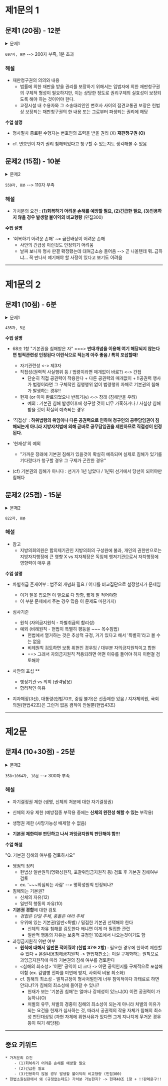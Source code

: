 # 제1문의 1

## 문제1 (20점) - 12분

<details> <summary> 문제1 </summary>

```plain
I. 쟁점의 정리
갑의 변호사 병에 대한 접견제한이 갑의 변호인 접견교통권을 침해하여 위헌인지가 문제된다.

II. 변호인 접견교통권
헌법 제12조 4항은 체포, 구속을 당할 때에 즉시 변호인의 조력을 받을 권리를 규정하고 있으며, 헌법재판소는 '구속'에 대하여 사법절차 외의 행정절차를 포함할 뿐만 아니라 임의동행된 피내사자에 대해서도 인정할 수 있다고 폭넓게 인정하고 있다. 그러나 형사절차가 종료된 수형자가 형사재판 외 민사재판, 헌법재판 등에서 변호인을 접견할 권리에 대해서는 위 헌법규정이 정한 변호인의 조력을 받을 권리가 적용되지 않는다.
사안에서 갑은 형사재판이 2014. 6. 30. 확정되어 수형중인 사람으로, 변호인 병과의 접견은 민사재판을 목적으로 하는 것이므로 헌법상의 변호인 접견교통권이 보호해야 할 접견에 해당하지 않는다. 또한 원칙적으로 구속된 자와 변호인간의 접견은 부당한 제한이나 간섭 없는 자유로운 대화가 보장되어야 하는데, 사안에서 갑과 병 사이 접견은 그 시간과 횟수만 30분, 월 4회로 한정되어 있을 뿐 일반 접견에서 자유로운 대화를 보장받고 있으므로 변호인의 접견교통권을 침해하였다고 보기 어렵다.

III. 결론
민사재판을 앞든 수형자 갑과 그 변호인 병 사이의 접견은 형사상 변호인의 조력을 받기 위한 목적에 해당되지 않으며, 기본적으로 접견시간이 보장되어 있으므로 기본권이 침해되었다고 볼 수 없다.
```

</details>

`697자, 9분` --> 200자 부족, 1분 초과

### 해설

* 재판청구권의 의의와 내용 
  * 법률에 의한 재판을 받을 권리를 보장하기 위해서는 입법자에 의한 재판청구권의 구체적 형성이 필요하지만, 이는 상당한 정도로 권리구제의 실효성이 보장되도록 해야 하는 것이어야 한다.
  * 교정시설 내 수용자와 그 소송대리인인 변호사 사이의 접견교통권 보장은 헌법상 보장되는 재판청구권의 한 내용 또는 그로부터 파생되는 권리에 해당

**수업 설명**

* 형사절차 종료된 수형자는 변호인의 조력을 받을 권리 (X) **재판청구권 (O)**

* cf. 변호인이 자기 권리 침해되었다고 청구할 수 있는지도 생각해볼 수 있음

## 문제2 (15점) - 10분

<details> <summary> 문제2 </summary>

```
I. 쟁점의 정리
헌재법 제68조 1항에 의한 헌법소원심판청구에서도 가처분이 인정될 수 있는지 및 가처분의 적법요건을 충족하는지가 문제된다.

II. 헌법소원심판청구에서의 가처분가부
헌법재판소법은 정당해산심판과 권한쟁의심판에서만 제57조와 제65조를 통해 가처분을 할 수 있다고 규정하고 있으나, 판례는 헌법소원심판절차에서도 가처분의 필요성이 인정될 수 있으며 이를 불허할 다른 이유가 없으므로 헌법소원심판청구에서도 가처분이 가능하다고 본다. 따라서 갑은 헌법소원심판청구를 하면서 가처분을 신청할 수 있다.

III. 가처분의 적법요건
가처분이 인정되려면 (1)당사자적격 (2)본안사건이 헌법재판소의 관할에 속하는 것이며 계속중일 것 (3)보충성이 인정되어야 한다. 
사안에서 갑은 당사자적격이 인정되나, 본안의 심판대상인 규정은 대통령령에 해당하므로 헌법재판소의 관할에 속하는 것이 아니라 대법원의 관할에 속하는 (헌법 제107조 1, 2항)것이다. 따라서 갑의 본안사건이 헌법재판소 관할에 해당하지 않으므로, 가처분의 적법요건을 충족하지 않는다.

IV. 결론
갑이 제기한 가처분신청은 부당하다.

```

</details>

`559자, 8분` --> 110자 부족

### 해설

* 가처분의 요건 : **(1)회복하기 어려운 손해를 예방할 필요, (2)긴급한 필요, (3)인용하지 않을 경우 발생할 불이익의 비교형량** (민집300)

**수업 설명**

* '회복하기 어려운 손해' ~= 금전배상이 어려운 손해
  * 사안의 긴급성 이런것도 인정되기 어려움
  * 날짜 보니까 형사 판결 확정됐는데 대여금소송 들어옴 --> 곧 나올텐데 뭐..급하냐... 꼭 만나서 얘기해야 할 사정이 있다고 보기도 어려움

---

# 제1문의 2

## 문제1 (10점) - 6분

<details> <summary> 문제1 </summary>

```
I. 기본권침해의 직접성
기본권침해의 직접성 인정되려면 다른 법률상의 절차 없이 곧바로 당해 청구인에게 공권력으로 인한 기본권 침해 인정되거나, 집행행위가 있다 하더라도 집행기관이 심사나 재량없이 해야하는 기속행위에 해당해야 한다.
사안에서 갑이 헌법소원심판을 청구한 이 사건 연임제한규정은 갑의 지방선거 출마를 직접 제한하고 있으므로 직접성이 인정된다.

II. 기본권침해의 현재성
청구인의 기본권이 현재 침해되고 있거나, 혹은 가까운 장래에 그러한 침해가 있을 것이 확실히 예측되며 실제로 침해가 있기를 기다렸다가 청구할 경우 그 구제가 곤란한 경우에 해당해야 한다.
사안의 경우 갑의 피선거권이 현재 침해되고 있는 것은 아니나, 갑이 2022. 6. 임기를 마치고 나면 곧바로 이 사건 연임제한규정에 의하여 선거에 출마할 수 없음이 구체적으로 명백하므로 현재성도 인정된다. (선관위에 후보자등록을 할 수 없음)
```

</details>

`435자, 5분`

**수업 설명**

* 68조 1항 "기본권을 침해받은 자" ===> **반대개념을 이용해 여기 해당되지 않는다면 법적관련성 인정된다 이런식으로 적는게 아주 좋음 / 특히 포섭할때!**
  * 자기관련성 <-> 제3자
  * 직접성(권력적 사실행위 등 / 법령이라면 매개없이 바로?) <-> 간접
    * 단순히 직접 공권력이 작용한다 + 다른 공권력의 매개없이 + !!공권력 행사가 법령이라면 그 구체적인 집행행위 없이 법령행위 자체로 기본권의 침해가 발생하는 경우!!
  * 현재 (or 이미 완료되었으나 반복가능) <-> 장래 (침해받을 우려)
    * 예외 : 기본권 침해 발생이후에 청구할 것이 너무 가혹하거나 / 사실상 침해받을 것이 확실히 예측되는 경우
* '직접성' : **하위법령의 위임이나 다른 공권력으로 인하여 청구인의 공무담임권이 침해되는게 아니라 지방자치법에 의해 곧바로 공무담임권을 제한하므로 직접성이 인정된다.**
* '현재성'의 예외
  * "가까운 장래에 기본권 침해가 있을것이 확실히 예측되며 실제로 침해가 있기를 기다렸다가 청구할 경우 그 구제가 곤란한 경우"

* (cf) 기본권의 침해가 아니다 : 선거가 1년 남았다 / 1년뒤 선거에서 당선이 되어야만 침해다


## 문제2 (25점) - 15분

<details> <summary> 문제2 </summary>

```
I. 쟁점의 정리
이 사건 연임제한규정으로 인하여 지자체장과 지방의회의원이 본질적으로 동일함에도 불구하고 특별히 다르게 취급되는지 및 차별취급이 있다면 평등권 침해의 심사기준이 무엇인지 문제된다.

II. 차별취급의 존재여부
지방의회의원과 지자체장은 모두 지방선거에 의해 국민이 뽑는 선출직으로, 지방자치 행정과 입법을 각 담당하는 공무원에 해당한다. 그러나 사안에 의하면 이 사건 연임제한규정은 지방의회의원과 달리 지자체장의 재임만을 3기로 제한하고 있으므로, 차별취급이 존재한다.

III. 평등권 침해의 심사기준 및 평등권 침해여부
1. 평등권 침해의 심사기준
헌법 제11조는 모든 국민의 평등을 규정하고 있는바, 이러한 평등권이 침해되었는지를 심사하기 위해서는 원칙적으로 자의금지원칙에 반하는지를 판단해야 한다. 그러나 헌법이 특별히 평등을 요구하는 경우에는 보다 엄격한 심사기준으로서 비례원칙에 따라 판단해야 한다.
2. 평등권 침해여부
사안의 경우 자의금지원칙에 비추어 볼 때, 이 사건 연임제한규정은 지방자치단체의 장에 한하여만 임기를 제한하고 있을 뿐 지방의회의원에 대해서는 특별한 기준이 정해져 있지 않다. 생각건대 지방의회의원과 지자체장 모두 지방자치기관의 예산집행 등 행정과 예산수립 및 조례제정 등 입법을 각 담당하는 중요한 기구로서, 지역유착으로 인한 부패를 방지하고 고른 피선거권의 기회를 부여해야 할 목적이 동일하게 인정됨에도 불구하고 지자체장에게만 재임 횟수를 제한하는 것은 자의금지원칙에 반한다. 따라서 이 사건 연임제한규정은 갑의 평등권을 침해한다.

IV. 결론
이 사건 연임제한규정이 평등권을 침해한다는 청구인 갑의 주장은 타당하다.
```

</details>

`822자, 8분`

### 해설
* 참고
  * 지방의회의원은 합의제기관인 지방의회의 구성원에 불과, 개인의 권한만으로는 지방자치행정에 큰 영향 X vs 지자체장은 독임제 행저기관으로서 자치행정에 영향력이 매우 큼

**수업 설명**

* 차별취급 존재여부 : 범주의 개념화 필요 / 어디를 비교집단으로 설정할지가 문제임
  * 이거 잘못 잡으면 이 밑으로 다 망함, 짧게 잘 적어야함
  * 이 부분 문제에서 주는 경우 많음 이 문제도 마찬가지)
* 심사기준
  * 원칙 (자의금지원칙 - 차별취급의 합리성)
  * 예외 (비례원칙 - 헌법이 특별히 평등을 ~~~ 목수침법)
    * 헌법에서 열거하는 것은 추상적 규정, 거기 있다고 해서 '특별히'라고 볼 수는 없음
    * 비례원칙 검토하면 보통 위헌인 경우임 / 대부분 자의금지원칙이고 합헌
    * ==> 그래서 자의금지원칙 적용되려면 어떤 이유를 들어야 하지 이런걸 검토해야
* 사안의 포섭 **
  * 행정기관 vs 의회 (권력남용)
  * 합리적인 이유

* 지자체장(3선), 대통령(헌법70조, 중임 불가)은 선출제한 있음 / 지자체의원, 국회의원(헌법42조)은 그런거 없음 겸직이 안될뿐(헌법43조)

---
# 제2문

## 문제4 (10+30점) - 25분

<details> <summary> 문제2 </summary>

```
I. 설문(1)에 관하여
공권력의 행사가 일정한 법률효과의 발생을 목적으로 하는것 뿐만이 아니라 직접적인 사실상 효과를 가져오고자 하는 것일 경우, 법령 또는 행정행위의 집행을 목적으로 하는 사실행위로서 권력적 사실행위에 해당한다. 이와 같은 행위는 국민의 권리, 의무에 직접적인 영향을 주게 되므로, 행정작용의 하위개념에 해당한다. 판례는 권력적 사실행위에도 처분성을 인정한 바 있다.
사안의 B가 정에게 행한 건강진단 및 예방접종명령의 경우, 이와 같은 명령으로 인하여 정이 직접 건강진단을 받으며 예방접종을 받게 되는 등 국민의 권리, 의무에 공권력에 의한 직접적 효과가 발생하게 되므로 권력적 사실행위에 해당하며, 처분성이 인정된다.

II. 설문(2)에 관하여
1. 쟁점의 정리
B의 정에 대한 건강진단 및 예방접종명령과 그 위반에 대한 벌금부과규정이 정의 평등권 및 일반적 행동의 자유를 침해하는지가 문제된다.

2. 평등권 침해 여부
헌법 제11조의 평등권이 침해되었는지를 심사하는 원칙적인 기준은 자의금지원칙으로, 본질적으로 차별받지 않아야 할 대상에 대하여 자의적인 차별이 있다면 평등권이 침해된 것으로 볼 수 있다.
사안의 감염병예방법 제46조 제2호는 감염확산지역의 거주자 및 출입자 중에서도 감염의심자에 대하여 예방접종을 받을 것을 규정하고 있으므로, 이와 같은 규정이 감염지역 외의 국민과 감염지역 내 국민을 자의적으로 차별하고 있는지가 판단대상이 된다. 생각건대 제1급 감염병의 경우 그 치명도나 확산속도에 있어서 국민의 건강에 끼치는 위해가 크다고 볼 수 있으며, 감염병예방법이 별도로 조문으로서 예방접종을 규정하고 있는 지역의 기준이 '감염병 발생지역 거주자 및 출입자'로서 감염병에 노출되었을 위험이 다른 지역 거주자에 비해 훨씬 높다고 보는 것이 합당하다. 따라서 동법 제46조 제2호의 규정은 합당한 판단기준에 근거하여 정해진 기준으로 볼 수 있으므로, 자의적인 차별이라고 보기 어렵다. 따라서 위 법규는 정의 평등권을 침해하지 않는다.

3. 일반적 행동의 자유 침해 여부
모든 국민의 권리는 헌법에 규정되어 있지 않다는 이유로 경시될 수 없으며(헌법 제37조 1항), 개인의 일반적 행동자유권은 헌법 제10조를 통해 보호받을 수 있다. 이 때 헌법이 보호할 권리는 그 가치가 언제나 보호가치가 있는 것이어야만 하는 것은 아니며, 위험한 생활방식 등에 대해서도 일반적 행동자유권으로 보호할 수 있다.
사안에서 정은 부작용을 우려하여 자신의 의지로 예방접종을 받지 않기로 하였으며, 이와 같은 정의 판단은 자신의 일을 자신의 의사로 결정하고 행하는 자유로서 일반적 행동자유권에 해당된다. 따라서 접종을 받지 않을 경우 처벌하는 위 감염법예방법 제81조 제10호는 정의 헌법상 기본권인 일반적 행동자유권을 침해한다.

4. 결론
이 사건 법률은 정의 헌법상 기본권인 일반적 행동자유권을 침해하는 법률에 해당한다.
```

</details>

`358+1064자, 18분` --> 300자 부족

### 해설
* 자기결정권 제한 (생명, 신체의 처분에 대한 자기결정권)
* 신체의 자유 제한 (예방접종 부작용 중에는 **신체의 완전성 해할 수 있는** 부작용)
* 생명권 제한 (사망가능성 배제할 수 없음)

* **기본권 제한여부 판단하고 나서 과잉금지원칙 판단해야 함!!!**

**수업 해설**

"Q. 기본권 침해의 여부를 검토하시오"

* 쟁점의 정리
  * 헌법상 일반원칙(명확성원칙, 포괄위임금지원칙 등) 검토 후 기본권 침해여부 검토
  * ex. '~~~의심되는 사람' --> 명확성원칙 인정되나?
* 침해되는 기본권?
  * 신체의 자유(12)
  * 일반적 행동의 자유(10)
* **기본권 경합**에 대한 검토
  * _경합은 단일 주체, 충돌은 여러 주체_
  * 우위에 있는 기본권(일반<특별) / 밀접한 기본권 선택해야 한다
    * 신체의 자유 침해를 검토한다 왜냐면 이게 더 밀접한 관련
    * 일반적 행동의 자유는 보충적 규정인 10조에서 나오는것이기도 함
* 과잉금지원칙 위반 여부
  * **원칙에 대해서 일반론 적어줘야 (헌법 37조 2항)** : 필요한 경우에 한하여 제한할 수 있다 + 본질내용침해금지원칙 -> 헌법재판소는 이걸 구체화하는 원칙으로 과잉금지원칙에 따라 기본권의 침해 여부를 검토한다
  * <침해의 최소성> '어떤' 공익이 더 크다 -> 어떤 공익인지를 구체적으로 포섭해야함 (ex. 감염병 전파를 미연에 방지, 사회적 비용 최소화)
  * cf. 침해의 최소성 - 벌칙규정이 형사처벌인게 너무 침익적이다 과태료로 하면 안되냐?가 침해의 최소성에 들어갈 수 있나?
    * 헌재가 보는 '기본권 침해'는 얼마나 강제성이 있느냐(X) 이런 공권력이 가능하냐(O)
    * 처벌의 유무, 처벌의 경중이 침해의 최소성이 되는게 아니라 처벌의 이유가 되는 요건을 헌재가 심사하는 것, 따라서 공권력의 작용 자체가 침해의 최소성 판단대상임 (과헌 자체에 위헌사유가 있다면 그게 지나치게 무거운 경우 등이 여기 해당됨)

---

## 중요 키워드

```plain
* 가처분의 요건
    - (1)회복하기 어려운 손해를 예방할 필요
    - (2)긴급한 필요
    - (3)인용하지 않을 경우 발생할 불이익의 비교형량 (민집300)
* 헌법소원심판에서 왜 (규정없는데도) 가처분 가능한지? -> 헌재40조 1항 + !!판례문구!!
```